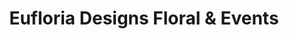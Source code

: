 ---
title: "Eufloria Designs Floral & Events"
url: /las-vegas/eufloria-designs-floral-and-events/
shop: florist
---